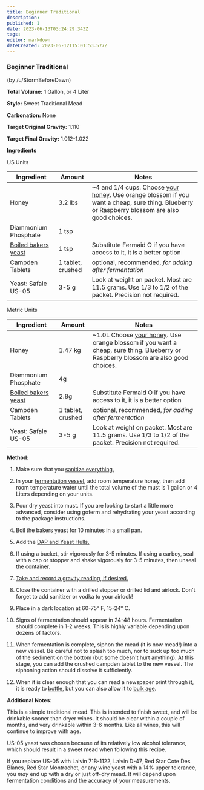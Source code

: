 ```yaml
---
title: Beginner Traditional
description: 
published: 1
date: 2023-06-13T03:24:29.343Z
tags: 
editor: markdown
dateCreated: 2023-06-12T15:01:53.577Z
---
```


### Beginner Traditional

(by /u/StormBeforeDawn)

**Total Volume:** 1 Gallon, or 4 Liter

**Style:** Sweet Traditional Mead

**Carbonation:** None

**Target Original Gravity:** 1.110

**Target Final Gravity:** 1.012-1.022

**Ingredients**

US Units

Ingredient| Amount | Notes
---|---|---
Honey | 3.2 lbs | ~4 and 1/4 cups. Choose [your honey](/ingredients/honey). Use orange blossom if you want a cheap, sure thing. Blueberry or Raspberry blossom are also good choices.
Diammonium Phosphate | 1 tsp | 
[Boiled bakers yeast](/ingredients/nutrients#using_boiled_bread_yeast) | 1 tsp | Substitute Fermaid O if you have access to it, it is a better option
Campden Tablets | 1 tablet, crushed | optional, recommended, *for adding after fermentation*
Yeast: Safale US-05 | 3-5 g | Look at weight on packet. Most are 11.5 grams. Use 1/3 to 1/2 of the packet. Precision not required.

Metric Units

Ingredient| Amount | Notes
---|---|---
Honey | 1.47 kg | ~1.0L Choose [your honey](/ingredients/honey). Use orange blossom if you want a cheap, sure thing. Blueberry or Raspberry blossom are also good choices.
Diammonium Phosphate | 4g |
[Boiled bakers yeast](/ingredients/nutrients#using_boiled_bread_yeast) | 2.8g | Substitute Fermaid O if you have access to it, it is a better option
Campden Tablets | 1 tablet, crushed | optional, recommended, *for adding after fermentation*
Yeast: Safale US-05 | 3-5 g | Look at weight on packet. Most are 11.5 grams. Use 1/3 to 1/2 of the packet. Precision not required.

**Method:**

1. Make sure that you [sanitize everything.](/process/sanitation)

1. In your [fermentation vessel](/resources/equipment), add room temperature honey, then add room temperature water until the total volume of the must is 1 gallon or 4 Liters depending on your units. 

1. Pour dry yeast into must. If you are looking to start a little more advanced, consider using goferm and rehydrating your yeast according to the package instructions.

1. Boil the bakers yeast for 10 minutes in a small pan.

1. Add the [DAP and Yeast Hulls.](/ingredients/nutrients)

1. If using a bucket, stir vigorously for 3-5 minutes. If using a carboy, seal with a cap or stopper and shake vigorously for 3-5 minutes, then unseal the container.

1. [Take and record a gravity reading, if desired.](/faq/hydrometer)

1. Close the container with a drilled stopper or drilled lid and airlock. Don't forget to add sanitizer or vodka to your airlock!

1. Place in a dark location at 60-75° F, 15-24° C.

1. Signs of fermentation should appear in 24-48 hours. Fermentation should complete in 1-2 weeks. This is highly variable depending upon dozens of factors.

1. When fermentation is complete, siphon the mead (it is now mead!) into a new vessel. Be careful not to splash too much, nor to suck up too much of the sediment on the bottom (but some doesn't hurt anything). At this stage, you can add the crushed campden tablet to the new vessel. The siphoning action should dissolve it sufficiently.

1. When it is clear enough that you can read a newspaper print through it, it is ready to [bottle](/process/packaging), but you can also allow it to [bulk age](/r/mead/wiki/process/aging).

**Additional Notes:**

This is a simple traditional mead. This is intended to finish sweet, and will be drinkable sooner than dryer wines. It should be clear within a couple of months, and very drinkable within 3-6 months. Like all wines, this will continue to improve with age.

US-05 yeast was chosen because of its relatively low alcohol tolerance, which should result in a sweet mead when following this recipe.

If you replace US-05 with Lalvin 71B-1122, Lalvin D-47, Red Star Cote Des Blancs, Red Star Montrachet, or any wine yeast with a 14% upper tolerance, you *may* end up with a dry or just off-dry mead. It will depend upon fermentation conditions and the accuracy of your measurements.